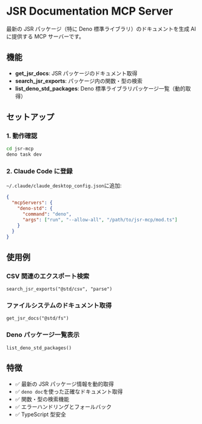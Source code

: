 # JSR Documentation MCP Server

最新の JSR パッケージ（特に Deno 標準ライブラリ）のドキュメントを生成 AI に提供する MCP サーバーです。

## 機能

- **get_jsr_docs**: JSR パッケージのドキュメント取得
- **search_jsr_exports**: パッケージ内の関数・型の検索
- **list_deno_std_packages**: Deno 標準ライブラリパッケージ一覧（動的取得）

## セットアップ

### 1. 動作確認

```bash
cd jsr-mcp
deno task dev
```

### 2. Claude Code に登録

`~/.claude/claude_desktop_config.json`に追加:

```json
{
  "mcpServers": {
    "deno-std": {
      "command": "deno",
      "args": ["run", "--allow-all", "/path/to/jsr-mcp/mod.ts"]
    }
  }
}
```

## 使用例

### CSV 関連のエクスポート検索

```
search_jsr_exports("@std/csv", "parse")
```

### ファイルシステムのドキュメント取得

```
get_jsr_docs("@std/fs")
```

### Deno パッケージ一覧表示

```
list_deno_std_packages()
```

## 特徴

- ✅ 最新の JSR パッケージ情報を動的取得
- ✅ `deno doc`を使った正確なドキュメント取得
- ✅ 関数・型の検索機能
- ✅ エラーハンドリングとフォールバック
- ✅ TypeScript 型安全
